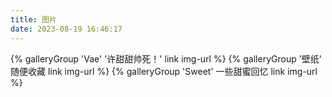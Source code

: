 ```yaml
---
title: 图片
date: 2023-08-19 16:46:17
---
```


<div class="gallery-group-main">
{% galleryGroup 'Vae' '许甜甜帅死！' link img-url %}
{% galleryGroup '壁纸' 随便收藏 link img-url %}
{% galleryGroup 'Sweet' 一些甜蜜回忆 link img-url %}
</div>